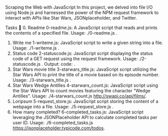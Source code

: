 Scraping the Web with JavaScript
In this project, we delved into file I/O using Node.js and harnessed the power of the NPM request framework to interact with APIs like Star Wars, JSONplaceholder, and Twitter.

Tasks :page_with_curl:
0. Readme
0-readme.js: A JavaScript script that reads and prints the contents of a specified file.
Usage: ./0-readme.js <file path>.
1. Write me
1-writeme.js: JavaScript script to write a given string into a file.
Usage: ./1-writeme.js <file path> <string to write>.
2. Status code
2-statuscode.js: JavaScript script displaying the status code of a GET request using the request framework.
Usage: ./2-statuscode.js <URL to GET>.
Output: code: <status code>.
3. Star Wars movie title
3-starwars_title.js: JavaScript script utilizing the Star Wars API to print the title of a movie based on its episode number.
Usage: ./3-starwars_title.js <episode number>.
4. Star Wars Wedge Antilles
4-starwars_count.js: JavaScript script using the Star Wars API to count movies featuring the character "Wedge Antilles".
Usage: ./4-starwars_count.js http://swapi.co/api/films/.
5. Loripsum
5-request_store.js: JavaScript script storing the content of a webpage into a file.
Usage: ./5-request_store.js <URL to get> <file path to store content>.
6. How many completed?
6-completed_tasks.js: JavaScript script leveraging the JSONPlaceholder API to calculate completed tasks per user ID.
Usage: ./6-completed_tasks.js https://jsonplaceholder.typicode.com/todos.
